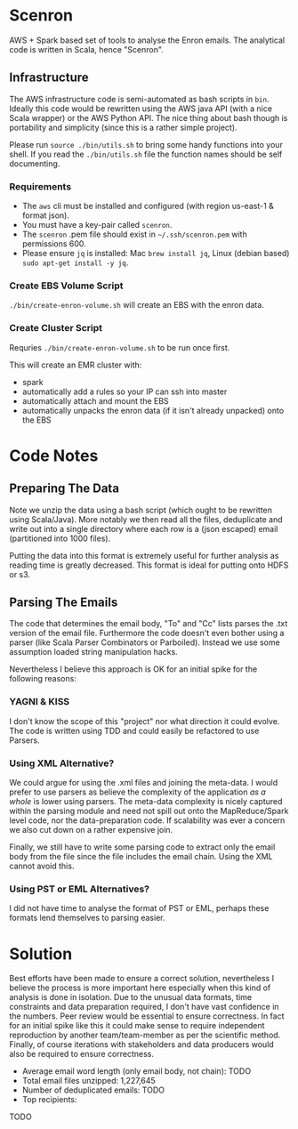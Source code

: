 # Scenron

AWS + Spark based set of tools to analyse the Enron emails. The analytical code is written in Scala, hence "Scenron".

## Infrastructure

The AWS infrastructure code is semi-automated as bash scripts in `bin`.  Ideally this code would be rewritten using the AWS java API (with a nice Scala wrapper) or the AWS Python API.  The nice thing about bash though is portability and simplicity (since this is a rather simple project).

Please run `source ./bin/utils.sh` to bring some handy functions into your shell. If you read the `./bin/utils.sh` file the function names should be self documenting.

### Requirements

 - The `aws` cli must be installed and configured (with region us-east-1 & format json). 
 - You must have a key-pair called `scenron`. 
 - The `scenron` .pem file should exist in `~/.ssh/scenron.pem` with permissions 600.
 - Please ensure `jq` is installed: Mac `brew install jq`, Linux (debian based) `sudo apt-get install -y jq`.

### Create EBS Volume Script

`./bin/create-enron-volume.sh` will create an EBS with the enron data.

### Create Cluster Script

Requries `./bin/create-enron-volume.sh` to be run once first.

This will create an EMR cluster with:

 - spark
 - automatically add a rules so your IP can ssh into master
 - automatically attach and mount the EBS
 - automatically unpacks the enron data (if it isn't already unpacked) onto the EBS

# Code Notes

## Preparing The Data

Note we unzip the data using a bash script (which ought to be rewritten using Scala/Java). 
More notably we then read all the files, deduplicate and write out into a single directory where each row is a (json escaped) email (partitioned into 1000 files).

Putting the data into this format is extremely useful for further analysis as reading time is greatly decreased. 
This format is ideal for putting onto HDFS or s3.

## Parsing The Emails

The code that determines the email body, "To" and "Cc" lists parses the .txt version of the email file.
Furthermore the code doesn't even bother using a parser (like Scala Parser Combinators or Parboiled).
Instead we use some assumption loaded string manipulation hacks.

Nevertheless I believe this approach is OK for an initial spike for the following reasons:

### YAGNI & KISS

I don't know the scope of this "project" nor what direction it could evolve.
The code is written using TDD and could easily be refactored to use Parsers.

### Using XML Alternative?

We could argue for using the .xml files and joining the meta-data.
I would prefer to use parsers as believe the complexity of the application *as a whole* is lower using parsers.
The meta-data complexity is nicely captured within the parsing module and need not spill out onto the MapReduce/Spark level code, nor the data-preparation code.
If scalability was ever a concern we also cut down on a rather expensive join.

Finally, we still have to write some parsing code to extract only the email body from the file since the file includes the email chain.
Using the XML cannot avoid this.

### Using PST or EML Alternatives?

I did not have time to analyse the format of PST or EML, perhaps these formats lend themselves to parsing easier.

# Solution

Best efforts have been made to ensure a correct solution, nevertheless I believe the process is more important here especially when this kind of analysis is done in isolation.
Due to the unusual data formats, time constraints and data preparation required, I don't have vast confidence in the numbers.
Peer review would be essential to ensure correctness.
In fact for an initial spike like this it could make sense to require independent reproduction by another team/team-member as per the scientific method.
Finally, of course iterations with stakeholders and data producers would also be required to ensure correctness.

 - Average email word length (only email body, not chain): TODO
 - Total email files unzipped: 1,227,645
 - Number of deduplicated emails: TODO
 - Top recipients:
 
TODO
